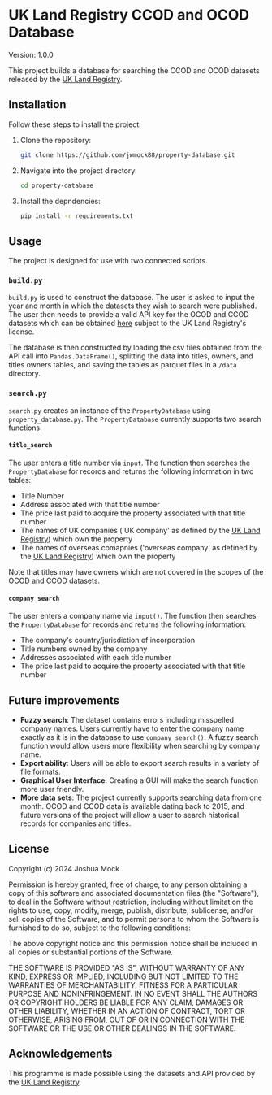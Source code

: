 # UK Land Registry CCOD and OCOD Database
Version: 1.0.0

This project builds a database for searching the CCOD and OCOD datasets released by the [UK Land Registry](https://use-land-property-data.service.gov.uk/).

## Installation

Follow these steps to install the project:

1. Clone the repository:
   ```bash
   git clone https://github.com/jwmock88/property-database.git
   ```

2. Navigate into the project directory:
    ```bash
    cd property-database
    ```
3. Install the depndencies:
    ```bash
    pip install -r requirements.txt
    ```

## Usage
The project is designed for use with two connected scripts.

### `build.py`
`build.py` is used to construct the database. The user is asked to input the year and month in which the datasets they wish to search were published. The user then needs to provide a valid API key for the OCOD and CCOD datasets which can be obtained [here](https://use-land-property-data.service.gov.uk/datasets/ocod#access) subject to the UK Land Registry's license.

The database is then constructed by loading the csv files obtained from the API call into `Pandas.DataFrame()`, splitting the data into titles, owners, and titles owners tables, and saving the tables as parquet files in a `/data` directory.

### `search.py`
`search.py` creates an instance of the `PropertyDatabase` using `property_database.py`. The `PropertyDatabase` currently supports two search functions.
#### `title_search`
The user enters a title number via `input`. The function then searches the `PropertyDatabase` for records and returns the following information in two tables:

- Title Number
- Address associated with that title number
- The price last paid to acquire the property associated with that title number
- The names of UK companies ('UK company' as defined by the [UK Land Registry](https://use-land-property-data.service.gov.uk/datasets/ccod/tech-spec)) which own the property
- The names of overseas comapnies ('overseas company' as defined by the [UK Land Registry](https://use-land-property-data.service.gov.uk/datasets/ocod/tech-spec)) which own the property

Note that titles may have owners which are not covered in the scopes of the OCOD and CCOD datasets.

#### `company_search`
The user enters a company name via `input()`. The function then searches the `PropertyDatabase` for records and returns the following information:

- The company's country/jurisdiction of incorporation
- Title numbers owned by the company
- Addresses associated with each title number
- The price last paid to acquire the property associated with that title number

## Future improvements
- **Fuzzy search**: The dataset contains errors including misspelled company names. Users currently have to enter the company name exactly as it is in the database to use `company_search()`. A fuzzy search function would allow users more flexibility when searching by company name.
- **Export ability**: Users will be able to export search results in a variety of file formats.
- **Graphical User Interface**: Creating  a GUI will make the search function more user friendly.
- **More data sets**: The project currently supports searching data from one month. OCOD and CCOD data is available dating back to 2015, and future versions of the project will allow a user to search historical records for companies and titles.

## License

Copyright (c) 2024 Joshua Mock

Permission is hereby granted, free of charge, to any person obtaining a copy
of this software and associated documentation files (the "Software"), to deal
in the Software without restriction, including without limitation the rights
to use, copy, modify, merge, publish, distribute, sublicense, and/or sell
copies of the Software, and to permit persons to whom the Software is
furnished to do so, subject to the following conditions:

The above copyright notice and this permission notice shall be included in all
copies or substantial portions of the Software.

THE SOFTWARE IS PROVIDED "AS IS", WITHOUT WARRANTY OF ANY KIND, EXPRESS OR
IMPLIED, INCLUDING BUT NOT LIMITED TO THE WARRANTIES OF MERCHANTABILITY,
FITNESS FOR A PARTICULAR PURPOSE AND NONINFRINGEMENT. IN NO EVENT SHALL THE
AUTHORS OR COPYRIGHT HOLDERS BE LIABLE FOR ANY CLAIM, DAMAGES OR OTHER
LIABILITY, WHETHER IN AN ACTION OF CONTRACT, TORT OR OTHERWISE, ARISING FROM,
OUT OF OR IN CONNECTION WITH THE SOFTWARE OR THE USE OR OTHER DEALINGS IN THE
SOFTWARE.

## Acknowledgements
This programme is made possible using the datasets and API provided by the [UK Land Registry](https://use-land-property-data.service.gov.uk/).
